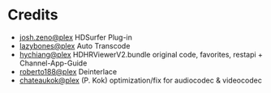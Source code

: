 Credits
=======
- [josh.zeno@plex](https://forums.plex.tv/profile/josh.zeno)
  HDSurfer Plug-in
- [lazybones@plex](https://forums.plex.tv/user/80977-lazybones/)
  Auto Transcode
- [hychiang@plex](https://forums.plex.tv/profile/hychiang)
  HDHRViewerV2.bundle original code, favorites, restapi + Channel-App-Guide
- [roberto188@plex](https://forums.plex.tv/profile/roberto188)
  Deinterlace
- [chateaukok@plex](https://forums.plex.tv/profile/chateaukok) (P. Kok) 
  optimization/fix for audiocodec & videocodec
